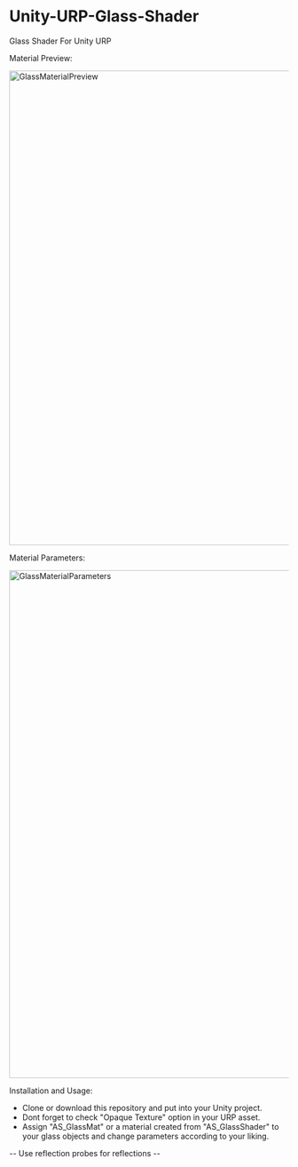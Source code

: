 # Unity-URP-Glass-Shader
Glass Shader For Unity URP

Material Preview: 

<img width="1599" height="855" alt="GlassMaterialPreview" src="https://github.com/user-attachments/assets/38255d02-cb74-4633-8112-4dc435aab045" />

Material Parameters: 

<img width="692" height="915" alt="GlassMaterialParameters" src="https://github.com/user-attachments/assets/5b36cac2-ef71-4802-8130-c2466ec75b58" />

Installation and Usage: 
- Clone or download this repository and put into your Unity project.
- Dont forget to check "Opaque Texture" option in your URP asset.
- Assign "AS_GlassMat" or a material created from "AS_GlassShader" to your glass objects and change parameters according to your liking.

-- Use reflection probes for reflections --
